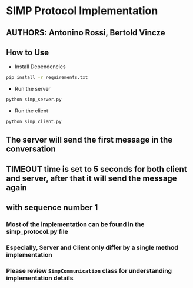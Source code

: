 # SIMP Protocol Implementation

## AUTHORS: Antonino Rossi, Bertold Vincze

## How to Use

* Install Dependencies

```bash
pip install -r requirements.txt
```

* Run the server

```bash
python simp_server.py
```

* Run the client

```bash
python simp_client.py
```

## The server will send the first message in the conversation
## TIMEOUT time is set to 5 seconds for both client and server, after that it will send the message again
## with sequence number 1

### Most of the implementation can be found in the simp_protocol.py file
### Especially, Server and Client only differ by a single method implementation
### Please review `SimpCommunication` class for understanding implementation details
